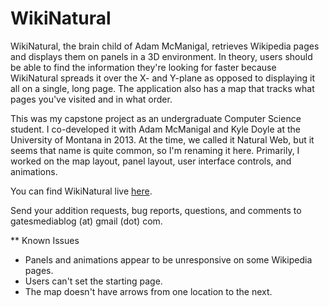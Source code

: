 # WikiNatural
WikiNatural, the brain child of Adam McManigal, retrieves Wikipedia pages and displays them on panels in a 3D environment. In theory, users should be able to find the information they're looking for faster because WikiNatural spreads it over the X- and Y-plane as opposed to displaying it all on a single, long page. The application also has a map that tracks what pages you've visited and in what order.

This was my capstone project as an undergraduate Computer Science student. I co-developed it with Adam McManigal and Kyle Doyle at the University of Montana in 2013. At the time, we called it Natural Web, but it seems that name is quite common, so I'm renaming it here. Primarily, I worked on the map layout, panel layout, user interface controls, and animations.

You can find WikiNatural live [here](https://silentfuzzle.github.io/WikiNatural/).

Send your addition requests, bug reports, questions, and comments to gatesmediablog (at) gmail (dot) com.

** Known Issues

* Panels and animations appear to be unresponsive on some Wikipedia pages.
* Users can't set the starting page.
* The map doesn't have arrows from one location to the next.